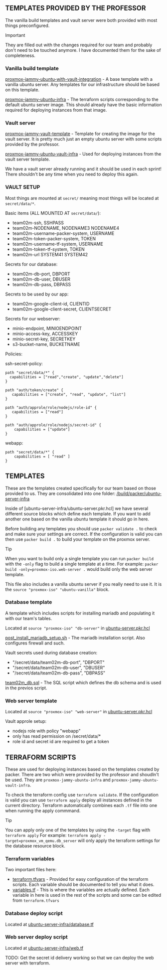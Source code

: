 ## TEMPLATES PROVIDED BY THE PROFESSOR

The vanilla build templates and vault server were both provided with most things preconfigured. 

> [!IMPORTANT]
> They are filled out with the changes required for our team and probably don't need to be touched anymore. I have documented them for the sake of completeness.

### Vanilla build template

[proxmox-jammy-ubuntu-with-vault-integration](/build/packer/proxmox-jammy-ubuntu-with-vault-integration/) - A base template with a vanilla ubuntu server. Any templates for our infrastructure should be based on this template.

[proxmox-jammy-ubuntu-infra](/build/terraform/proxmox-jammy-ubuntu-infra/) - The terraform scripts corresponding to the default ubuntu server image. This should already have the basic information required for deploying instances from that image.

### Vault server

[proxmox-jammy-vault-template](/build/packer/proxmox-jammy-vault-template/) - Template for creating the image for the vault server. It is pretty much just an empty ubuntu server with some scripts provided by the professor.

[proxmox-jammy-ubuntu-vault-infra](/build/terraform/proxmox-jammy-ubuntu-vault-infra/) - Used for deploying instances from the vault server template. 

We have a vault server already running and it should be used in each sprint! There shouldn't be any time when you need to deploy this again.

### VAULT SETUP

Most things are mounted at `secret/` meaning most things will be located at `secret/data/*`.

Basic items (ALL MOUNTED AT `secret/data/`):
 - team02m-ssh, SSHPASS
 - team02m-NODENAME, NODENAME3 NODENAME4
 - team02m-username-packer-system, USERNAME
 - team02m-token-packer-system, TOKEN
 - team02m-username-tf-system, USERNAME
 - team02m-token-tf-system, TOKEN
 - team02m-url SYSTEM41 SYSTEM42

Secrets for our database:
 - team02m-db-port, DBPORT
 - team02m-db-user, DBUSER
 - team02m-db-pass, DBPASS

Secrets to be used by our app:
 - team02m-google-client-id, CLIENTID
 - team02m-google-client-secret, CLIENTSECRET

 Secrets for our webserver:
 - minio-endpoint, MINIOENDPOINT
 - minio-access-key, ACCESSKEY
 - minio-secret-key, SECRETKEY
 - s3-bucket-name, BUCKETNAME

Policies:

ssh-secret-policy:

```
path "secret/data/*" { 
  capabilities = ["read","create", "update","delete"] 
} 

path "auth/token/create" { 
   capabilities = ["create", "read", "update", "list"] 
} 

path "auth/approle/role/nodejs/role-id" {
   capabilities = ["read"]
}

path "auth/approle/role/nodejs/secret-id" {
    capabilities = ["update"]
}
```

webapp:
```
path "secret/data/*" {
    capabilities = [ "read" ]
}
```

## TEMPLATES

These are the templates created specifically for our team based on those provided to us. They are consolidated into one folder: [/build/packer/ubuntu-server-infra](/build/packer/ubuntu-server-infra/)

Inside of [ubuntu-server-infra/ubuntu-server.pkr.hcl] we have several different source blocks which define each template. If you want to add another one based on the vanilla ubuntu template it should go in here.

Before building any templates you should use `packer validate .` to check and make sure your settings are correct. If the configuration is valid you can then use `packer build .` to build your template on the proxmox server.

> [!TIP]
> When you want to build only a single template you can run `packer build` with the `-only` flag to build a single template at a time.
> For example: `packer build -only=proxmox-iso.web-server .` would build only the web server template.

This file also includes a vanilla ubuntu server if you really need to use it. It is the `source "proxmox-iso" "ubuntu-vanilla"` block.

### Database template

A template which includes scripts for installing mariadb and populating it with our team's tables.

Located at `source "proxmox-iso" "db-server"` in [ubuntu-server.pkr.hcl](/build/packer/ubuntu-server-infra/ubuntu-server.pkr.hcl)

[post_install_mariadb_setup.sh](/build/packer/scripts/team02m/post_install_mariadb_setup.sh) - The mariadb installation script. Also configures firewall and such.

Vault secrets used during database creation:
 - "/secret/data/team02m-db-port", "DBPORT"
 - "/secret/data/team02m-db-user", "DBUSER"
 - "/secret/data/team02m-db-pass", "DBPASS"

[team02m_db.sql](/build/packer/scripts/) - The SQL script which defines the db schema and is used in the previos script.

### Web server template

Located at `source "proxmox-iso" "web-server"` in [ubuntu-server.pkr.hcl](/build/packer/ubuntu-server-infra/ubuntu-server.pkr.hcl)

Vault approle setup:
 - nodejs role with policy "webapp"
 - only has read permission on /secret/data/*
 - role id and secret id are required to get a token

## TERRAFORM SCRIPTS

These are used for deploying instances based on the templates created by packer. There are two which were provided by the professor and shoudln't be used. They are `proxmox-jammy-ubuntu-infra` and `proxmox-jammy-ubuntu-vault-infra`.

To check the terraform config use `terraform validate`. If the configuration is valid you can use `terraform apply` deploy all instances defined in the current directory. Terraform automatically combines each `.tf` file into one when running the apply commmand.

> [!TIP]
> You can apply only one of the templates by using the `-target` flag with `terraform apply`
> For example: `terraform apply -target=proxmox_vm_qemu.db_server` will only apply the terraform settings for the database resource block.

### Terraform variables

Two important files here:
 - [terraform.tfvars](/build/terraform/ubuntu-server-infra/terraform.tfvars) - Provided for easy configuration of the terraform scripts. Each variable should be documented to tell you what it does.
 - [variables.tf](/build/terraform/ubuntu-server-infra/variables.tf) - This is where the variables are actually defined. Each variable in here is used in the rest of the scripts and some can be edited from `terraform.tfvars`

### Database deploy script

Located at [ubuntu-server-infra/database.tf](/build/terraform/ubuntu-server-infra/database.tf)

### Web server deploy script

Located at [ubuntu-server-infra/web.tf](/build/terraform/ubuntu-server-infra/web.tf)

TODO: Get the secret id delivery working so that we can deploy the web server with terraform.
